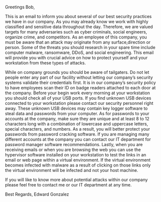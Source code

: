 Greetings Bob, 

This is an email to inform you about several of our best security practices we have in our company. As you may already know we work with highly classified and sensitive data throughout the day. Therefore, we are valued targets for many adversaries such as cyber criminals, social engineers, organize crime, and competitors. As an employee of this company, you must be aware that an attack may originate from any surface,direction or person. Some of the threats you should research in your spare time include computer malware, ransomware, DDoS, and social engineering. This email will provide you with crucial advice on how to protect yourself and your workstation from these types of attacks. 

While on company grounds you should be aware of tailgaters. Do not let people enter any part of our facility without letting our company’s security systems validate their credentials first. It is in our company’s security policy to have employees scan their ID on badge readers attached to each door at the company. Before your begin work every morning at your workstation you should check all of your USB ports. If you find unknown USB devices connected to your workstation please contact our security personnel right away. These unknown USB devices may contain key logger software to steal data and passwords from your computer. As for passwords to your accounts at the company, make sure they are unique and at least 8 to 12 characters long with a combination of lowercase and uppercase letters, special characters, and numbers. As a result, you will better protect your passwords from password cracking software. If you are managing many different accounts at the company you can contact our IT department for password manager software recommendations. Lastly, when you are receiving emails or when you are browsing the web you can use the hypervisor software installed on your workstation to test the links in an email or web page within a virtual environment. If the virtual environment becomes infected with malware as a result of clicking on those links only the virtual environment will be infected and not your host machine. 

If you will like to know more about potential attacks within our company please feel free to contact me or our IT department at any time. 

Best Regards, 
Edward Gonzalez 
